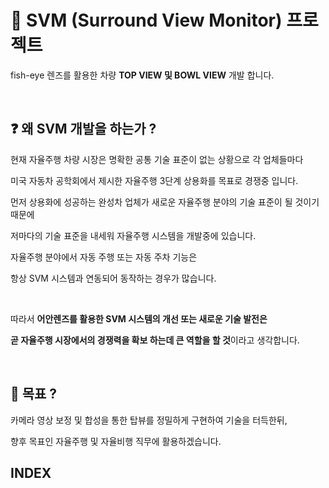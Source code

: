 # :rocket: SVM (Surround View Monitor) 프로젝트
fish-eye 렌즈를 활용한 차량 **TOP VIEW 및 BOWL VIEW** 개발 합니다.

<br>

## :question: 왜 SVM 개발을 하는가 ?

 현재 자율주행  차량 시장은 명확한 공통 기술 표준이 없는 상황으로 각 업체들마다  

미국 자동차 공학회에서 제시한 자율주행 3단계   상용화를  목표로 경쟁중 입니다.  

먼저 상용화에  성공하는 완성차 업체가 새로운 자율주행 분야의   기술 표준이  될 것이기 때문에 

저마다의 기술 표준을 내세워 자율주행 시스템을 개발중에 있습니다. 

자율주행  분야에서 자동 주행 또는 자동 주차 기능은 

항상 SVM 시스템과 연동되어 동작하는 경우가 많습니다.  

<br>

따라서 **어안렌즈를 활용한 SVM 시스템의 개선 또는 새로운 기술 발전은**   

**곧 자율주행 시장에서의 경쟁력을 확보 하는데 큰 역할을 할 것**이라고 생각합니다.

<br>

## :running: 목표 ?

카메라 영상 보정 및 합성을 통한 탑뷰를 정밀하게 구현하여 기술을 터득한뒤, 

향후 목표인 자율주행 및 자율비행 직무에 활용하겠습니다.


## INDEX
